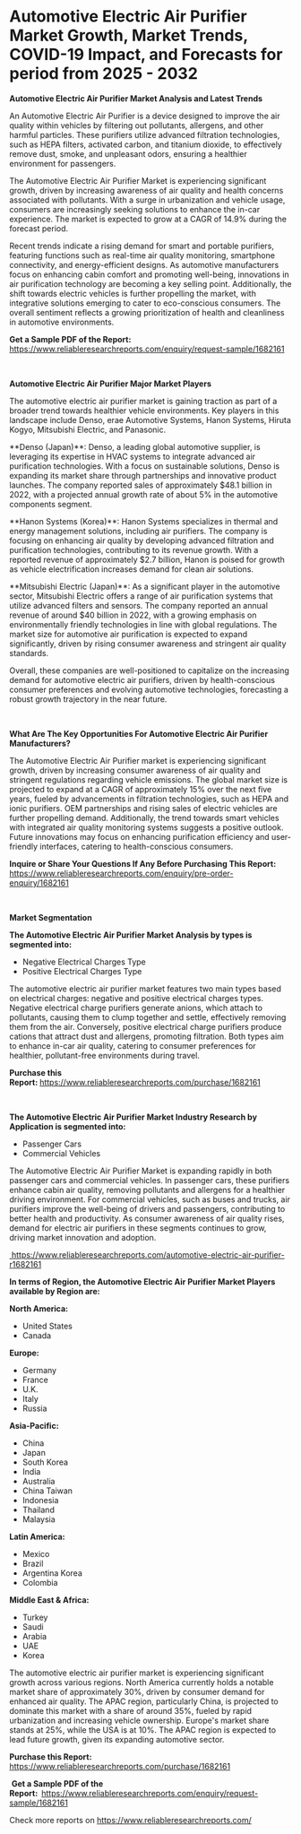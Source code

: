 <p><h1>Automotive Electric Air Purifier Market Growth, Market Trends, COVID-19 Impact, and Forecasts for period from 2025 - 2032</h1></p><p><strong>Automotive Electric Air Purifier Market Analysis and Latest Trends</strong></p>
<p><p>An Automotive Electric Air Purifier is a device designed to improve the air quality within vehicles by filtering out pollutants, allergens, and other harmful particles. These purifiers utilize advanced filtration technologies, such as HEPA filters, activated carbon, and titanium dioxide, to effectively remove dust, smoke, and unpleasant odors, ensuring a healthier environment for passengers.</p><p>The Automotive Electric Air Purifier Market is experiencing significant growth, driven by increasing awareness of air quality and health concerns associated with pollutants. With a surge in urbanization and vehicle usage, consumers are increasingly seeking solutions to enhance the in-car experience. The market is expected to grow at a CAGR of 14.9% during the forecast period.</p><p>Recent trends indicate a rising demand for smart and portable purifiers, featuring functions such as real-time air quality monitoring, smartphone connectivity, and energy-efficient designs. As automotive manufacturers focus on enhancing cabin comfort and promoting well-being, innovations in air purification technology are becoming a key selling point. Additionally, the shift towards electric vehicles is further propelling the market, with integrative solutions emerging to cater to eco-conscious consumers. The overall sentiment reflects a growing prioritization of health and cleanliness in automotive environments.</p></p>
<p><strong>Get a Sample PDF of the Report:&nbsp;</strong> <a href="https://www.reliableresearchreports.com/enquiry/request-sample/1682161?utm_campaign=2745&utm_medium=2&utm_source=Github&utm_content=ia&utm_term=24032025&utm_id=automotive-electric-air-purifier">https://www.reliableresearchreports.com/enquiry/request-sample/1682161</a></p>
<p>&nbsp;</p>
<p><strong>Automotive Electric Air Purifier Major Market Players</strong></p>
<p><p>The automotive electric air purifier market is gaining traction as part of a broader trend towards healthier vehicle environments. Key players in this landscape include Denso, erae Automotive Systems, Hanon Systems, Hiruta Kogyo, Mitsubishi Electric, and Panasonic.</p><p>**Denso (Japan)**: Denso, a leading global automotive supplier, is leveraging its expertise in HVAC systems to integrate advanced air purification technologies. With a focus on sustainable solutions, Denso is expanding its market share through partnerships and innovative product launches. The company reported sales of approximately $48.1 billion in 2022, with a projected annual growth rate of about 5% in the automotive components segment.</p><p>**Hanon Systems (Korea)**: Hanon Systems specializes in thermal and energy management solutions, including air purifiers. The company is focusing on enhancing air quality by developing advanced filtration and purification technologies, contributing to its revenue growth. With a reported revenue of approximately $2.7 billion, Hanon is poised for growth as vehicle electrification increases demand for clean air solutions.</p><p>**Mitsubishi Electric (Japan)**: As a significant player in the automotive sector, Mitsubishi Electric offers a range of air purification systems that utilize advanced filters and sensors. The company reported an annual revenue of around $40 billion in 2022, with a growing emphasis on environmentally friendly technologies in line with global regulations. The market size for automotive air purification is expected to expand significantly, driven by rising consumer awareness and stringent air quality standards.</p><p>Overall, these companies are well-positioned to capitalize on the increasing demand for automotive electric air purifiers, driven by health-conscious consumer preferences and evolving automotive technologies, forecasting a robust growth trajectory in the near future.</p></p>
<p>&nbsp;</p>
<p><strong>What Are The Key Opportunities For Automotive Electric Air Purifier Manufacturers?</strong></p>
<p><p>The Automotive Electric Air Purifier market is experiencing significant growth, driven by increasing consumer awareness of air quality and stringent regulations regarding vehicle emissions. The global market size is projected to expand at a CAGR of approximately 15% over the next five years, fueled by advancements in filtration technologies, such as HEPA and ionic purifiers. OEM partnerships and rising sales of electric vehicles are further propelling demand. Additionally, the trend towards smart vehicles with integrated air quality monitoring systems suggests a positive outlook. Future innovations may focus on enhancing purification efficiency and user-friendly interfaces, catering to health-conscious consumers.</p></p>
<p><strong>Inquire or Share Your Questions If Any Before Purchasing This Report:</strong> <a href="https://www.reliableresearchreports.com/enquiry/pre-order-enquiry/1682161?utm_campaign=2745&utm_medium=2&utm_source=Github&utm_content=ia&utm_term=24032025&utm_id=automotive-electric-air-purifier">https://www.reliableresearchreports.com/enquiry/pre-order-enquiry/1682161</a></p>
<p>&nbsp;</p>
<p><strong>Market Segmentation</strong></p>
<p><strong>The Automotive Electric Air Purifier Market Analysis by types is segmented into:</strong></p>
<p><ul><li>Negative Electrical Charges Type</li><li>Positive Electrical Charges Type</li></ul></p>
<p><p>The automotive electric air purifier market features two main types based on electrical charges: negative and positive electrical charges types. Negative electrical charge purifiers generate anions, which attach to pollutants, causing them to clump together and settle, effectively removing them from the air. Conversely, positive electrical charge purifiers produce cations that attract dust and allergens, promoting filtration. Both types aim to enhance in-car air quality, catering to consumer preferences for healthier, pollutant-free environments during travel.</p></p>
<p><strong>Purchase this Report:&nbsp;</strong><a href="https://www.reliableresearchreports.com/purchase/1682161?utm_campaign=2745&utm_medium=2&utm_source=Github&utm_content=ia&utm_term=24032025&utm_id=automotive-electric-air-purifier">https://www.reliableresearchreports.com/purchase/1682161</a></p>
<p>&nbsp;</p>
<p><strong>The Automotive Electric Air Purifier Market Industry Research by Application is segmented into:</strong></p>
<p><ul><li>Passenger Cars</li><li>Commercial Vehicles</li></ul></p>
<p><p>The Automotive Electric Air Purifier Market is expanding rapidly in both passenger cars and commercial vehicles. In passenger cars, these purifiers enhance cabin air quality, removing pollutants and allergens for a healthier driving environment. For commercial vehicles, such as buses and trucks, air purifiers improve the well-being of drivers and passengers, contributing to better health and productivity. As consumer awareness of air quality rises, demand for electric air purifiers in these segments continues to grow, driving market innovation and adoption.</p></p>
<p><a href="https://www.reliableresearchreports.com/automotive-electric-air-purifier-r1682161?utm_campaign=2745&utm_medium=2&utm_source=Github&utm_content=ia&utm_term=24032025&utm_id=automotive-electric-air-purifier">&nbsp;https://www.reliableresearchreports.com/automotive-electric-air-purifier-r1682161</a></p>
<p><strong>In terms of Region, the Automotive Electric Air Purifier Market Players available by Region are:</strong></p>
<p>
    <p> <strong> North America: </strong>
        <ul>
            <li>United States</li>
            <li>Canada</li>
        </ul>
        </p> 
    <p> <strong> Europe: </strong>
        <ul>
            <li>Germany</li>
            <li>France</li>
            <li>U.K.</li>
            <li>Italy</li>
            <li>Russia</li>
        </ul>
        </p> 
    <p> <strong> Asia-Pacific: </strong>
        <ul>
            <li>China</li>
            <li>Japan</li>
            <li>South Korea</li>
            <li>India</li>
            <li>Australia</li>
            <li>China Taiwan</li>
            <li>Indonesia</li>
            <li>Thailand</li>
            <li>Malaysia</li>
        </ul>
        </p> 
    <p> <strong> Latin America: </strong>
        <ul>
            <li>Mexico</li>
            <li>Brazil</li>
            <li>Argentina Korea</li>
            <li>Colombia</li>
        </ul>
        </p> 
    <p> <strong> Middle East & Africa: </strong>
        <ul>
            <li>Turkey</li>
            <li>Saudi</li>
            <li>Arabia</li>
            <li>UAE</li>
            <li>Korea</li>
        </ul>
    </p>
    </p>
<p><p>The automotive electric air purifier market is experiencing significant growth across various regions. North America currently holds a notable market share of approximately 30%, driven by consumer demand for enhanced air quality. The APAC region, particularly China, is projected to dominate this market with a share of around 35%, fueled by rapid urbanization and increasing vehicle ownership. Europe's market share stands at 25%, while the USA is at 10%. The APAC region is expected to lead future growth, given its expanding automotive sector.</p></p>
<p><strong>Purchase this Report: </strong><a href="https://www.reliableresearchreports.com/purchase/1682161?utm_campaign=2745&utm_medium=2&utm_source=Github&utm_content=ia&utm_term=24032025&utm_id=automotive-electric-air-purifier">https://www.reliableresearchreports.com/purchase/1682161</a></p>
<p>&nbsp;<strong>Get a Sample PDF of the Report:&nbsp;&nbsp;</strong><a href="https://www.reliableresearchreports.com/enquiry/request-sample/1682161?utm_campaign=2745&utm_medium=2&utm_source=Github&utm_content=ia&utm_term=24032025&utm_id=automotive-electric-air-purifier">https://www.reliableresearchreports.com/enquiry/request-sample/1682161</a></p>
<p><strong></strong></p>
<p>Check more reports on <a href="https://www.reliableresearchreports.com/?utm_campaign=2745&utm_medium=2&utm_source=Github&utm_content=ia&utm_term=24032025&utm_id=automotive-electric-air-purifier">https://www.reliableresearchreports.com/</a></p>